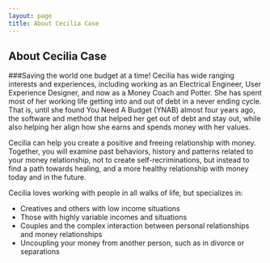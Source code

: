 ```yaml
---
layout: page
title: About Cecilia Case
---
```


## About Cecilia Case
###Saving the world one budget at a time!
Cecilia has wide ranging interests and experiences, including working as an Electrical Engineer, User Experience Designer, and now as a Money Coach and Potter. She has spent most of her working life getting into and out of debt in a never ending cycle. That is, until she found You Need A Budget (YNAB) almost four years ago, the software and method that helped her get out of debt and stay out, while also helping her align how she earns and spends money with her values.

Cecilia can help you create a positive and freeing relationship with money. Together, you will examine past behaviors, history and patterns related to your money relationship, not to create self-recriminations, but instead to find a path towards healing, and a more healthy relationship with money today and in the future.

Cecilia loves working with people in all walks of life, but specializes in:
- Creatives and others with low income situations
- Those with highly variable incomes and situations
- Couples and the complex interaction between personal relationships and money relationships
- Uncoupling your money from another person, such as in divorce or separations
